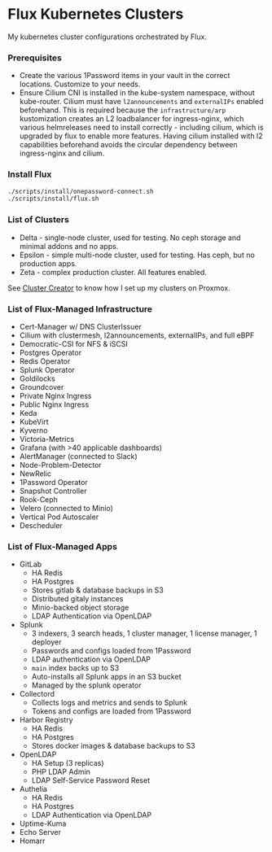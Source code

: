 # Flux Kubernetes Clusters
My kubernetes cluster configurations orchestrated by Flux.

### Prerequisites
* Create the various 1Password items in your vault in the correct locations. Customize to your needs.
* Ensure Cilium CNI is installed in the kube-system namespace, without kube-router. Cilium must have `l2announcements` and `externalIPs` enabled beforehand. This is required because the `infrastructure/arp` kustomization creates an L2 loadbalancer for ingress-nginx, which various helmreleases need to install correctly - including cilium, which is upgraded by flux to enable more features. Having cilium installed with l2 capabilities beforehand avoids the circular dependency between ingress-nginx and cilium.

### Install Flux
```bash
./scripts/install/onepassword-connect.sh
./scripts/install/flux.sh
```

### List of Clusters
* Delta - single-node cluster, used for testing. No ceph storage and minimal addons and no apps.
* Epsilon - simple multi-node cluster, used for testing. Has ceph, but no production apps.
* Zeta - complex production cluster. All features enabled.

See [Cluster Creator](https://github.com/christensenjairus/ClusterCreator) to know how I set up my clusters on Proxmox.

### List of Flux-Managed Infrastructure
* Cert-Manager w/ DNS ClusterIssuer
* Cilium with clustermesh, l2announcements, externalIPs, and full eBPF
* Democratic-CSI for NFS & iSCSI
* Postgres Operator
* Redis Operator
* Splunk Operator
* Goldilocks
* Groundcover
* Private Nginx Ingress
* Public Nginx Ingress
* Keda
* KubeVirt
* Kyverno
* Victoria-Metrics
* Grafana (with >40 applicable dashboards)
* AlertManager (connected to Slack)
* Node-Problem-Detector
* NewRelic
* 1Password Operator
* Snapshot Controller
* Rook-Ceph
* Velero (connected to Minio)
* Vertical Pod Autoscaler
* Descheduler

### List of Flux-Managed Apps
* GitLab
  * HA Redis
  * HA Postgres
  * Stores gitlab & database backups in S3
  * Distributed gitaly instances
  * Minio-backed object storage
  * LDAP Authentication via OpenLDAP
* Splunk
  * 3 indexers, 3 search heads, 1 cluster manager, 1 license manager, 1 deployer
  * Passwords and configs loaded from 1Password
  * LDAP authentication via OpenLDAP
  * `main` index backs up to S3
  * Auto-installs all Splunk apps in an S3 bucket
  * Managed by the splunk operator
* Collectord
  * Collects logs and metrics and sends to Splunk
  * Tokens and configs are loaded from 1Password
* Harbor Registry
  * HA Redis
  * HA Postgres
  * Stores docker images & database backups to S3
* OpenLDAP
  * HA Setup (3 replicas)
  * PHP LDAP Admin
  * LDAP Self-Service Password Reset
* Authelia
  * HA Redis
  * HA Postgres
  * LDAP Authentication via OpenLDAP
* Uptime-Kuma
* Echo Server
* Homarr